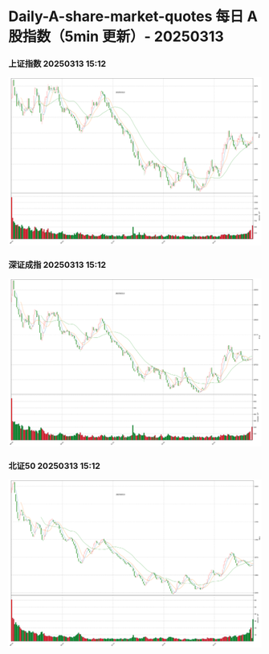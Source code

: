 
# Daily-A-share-market-quotes 每日 A 股指数（5min 更新）- 20250313

### 上证指数 20250313 15:12
![](./fig/2025/3/20250313-sh000001.png)

### 深证成指 20250313 15:12
![](./fig/2025/3/20250313-sz399001.png)

### 北证50 20250313 15:12
![](./fig/2025/3/20250313-bj899050.png)
